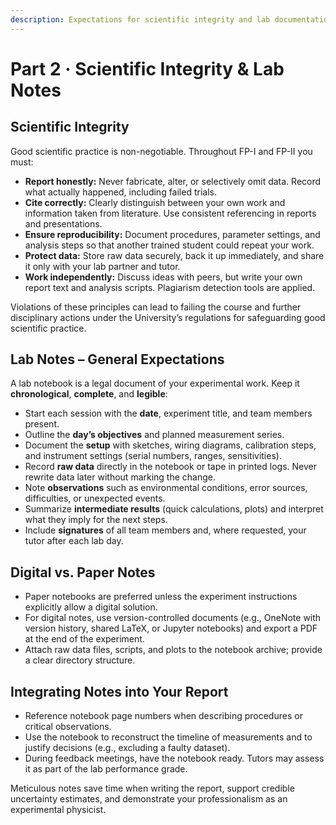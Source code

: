 ```yaml
---
description: Expectations for scientific integrity and lab documentation
---
```


# Part 2 · Scientific Integrity & Lab Notes

## Scientific Integrity
Good scientific practice is non-negotiable. Throughout FP-I and FP-II you must:

- **Report honestly:** Never fabricate, alter, or selectively omit data. Record what actually happened, including failed trials.
- **Cite correctly:** Clearly distinguish between your own work and information taken from literature. Use consistent referencing in reports and presentations.
- **Ensure reproducibility:** Document procedures, parameter settings, and analysis steps so that another trained student could repeat your work.
- **Protect data:** Store raw data securely, back it up immediately, and share it only with your lab partner and tutor.
- **Work independently:** Discuss ideas with peers, but write your own report text and analysis scripts. Plagiarism detection tools are applied.

Violations of these principles can lead to failing the course and further disciplinary actions under the University’s regulations for safeguarding good scientific practice.

## Lab Notes – General Expectations
A lab notebook is a legal document of your experimental work. Keep it **chronological**, **complete**, and **legible**:

- Start each session with the **date**, experiment title, and team members present.
- Outline the **day’s objectives** and planned measurement series.
- Document the **setup** with sketches, wiring diagrams, calibration steps, and instrument settings (serial numbers, ranges, sensitivities).
- Record **raw data** directly in the notebook or tape in printed logs. Never rewrite data later without marking the change.
- Note **observations** such as environmental conditions, error sources, difficulties, or unexpected events.
- Summarize **intermediate results** (quick calculations, plots) and interpret what they imply for the next steps.
- Include **signatures** of all team members and, where requested, your tutor after each lab day.

## Digital vs. Paper Notes
- Paper notebooks are preferred unless the experiment instructions explicitly allow a digital solution.
- For digital notes, use version-controlled documents (e.g., OneNote with version history, shared LaTeX, or Jupyter notebooks) and export a PDF at the end of the experiment.
- Attach raw data files, scripts, and plots to the notebook archive; provide a clear directory structure.

## Integrating Notes into Your Report
- Reference notebook page numbers when describing procedures or critical observations.
- Use the notebook to reconstruct the timeline of measurements and to justify decisions (e.g., excluding a faulty dataset).
- During feedback meetings, have the notebook ready. Tutors may assess it as part of the lab performance grade.

Meticulous notes save time when writing the report, support credible uncertainty estimates, and demonstrate your professionalism as an experimental physicist.

